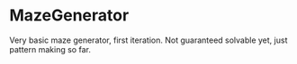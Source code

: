 # MazeGenerator
Very basic maze generator, first iteration. Not guaranteed solvable yet, just pattern making so far. 
